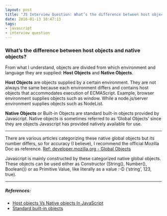 ```yaml
---
layout: post
title: "JS Interview Question: What’s the difference between host objects and native objects?"
date: 2016-01-13 10:47:13
tags:
- javascript
- interview question
---
```



### What’s the difference between host objects and native objects?

From what I understand, objects are divided from which environment and language they are supplied: **Host Objects** and **Native Objects**.

**Host Objects** are objects supplied by a certain environment. They are not always the same because each environment differs and contains host objects that accommodates execution of ECMAScript. Example, browser environment supplies objects such as window. While a node.js/server environment supplies objects such as NodeList.

**Native Objects** or Built-in Objects are standard built-in objects provided by Javascript. Native objects is sometimes referred to as ‘Global Objects’ since they are objects Javascript has provided natively available for use.

-----

There are various articles categorizing these native global objects but its number differs, so for accuracy (I believe), I recommend the official Mozilla Doc as reference.
[Ref: developer.mozilla.org - Global Objects](https://developer.mozilla.org/en-US/docs/Web/JavaScript/Reference/Global_Objects)

Javascript is mainly constructed by these categorized native global objects. These objects can be used either as Constructor (String(), Number(), Boolean()) or as Primitive Value, like literally as a value :-D (‘string’, 123, true).


-----

##### **References:**

- [Host objects Vs Native objects In JavaScript](https://programmerinnervoice.wordpress.com/2013/07/22/host-objects-vs-native-objects/)
- [Standard built-in objects](https://developer.mozilla.org/en-US/docs/Web/JavaScript/Reference/Global_Objects)
